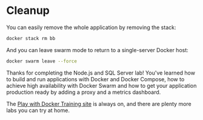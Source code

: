 # Cleanup

You can easily remove the whole application by removing the stack:

```bash
docker stack rm bb
```

And you can leave swarm mode to return to a single-server Docker host:

```bash
docker swarm leave --force
```

Thanks for completing the Node.js and SQL Server lab! You've learned how to build and run applications with Docker and Docker Compose, how to achieve high availability with Docker Swarm and how to get your application production ready by adding a proxy and a metrics dashboard.

The [Play with Docker Training site](http://training.play-with-docker.com) is always on, and there are plenty more labs you can try at home.
